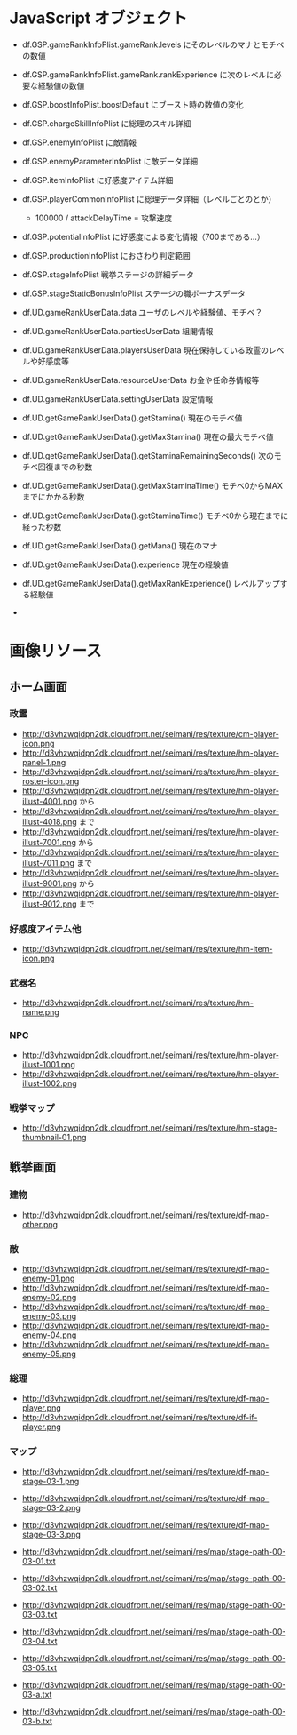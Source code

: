 # JavaScript オブジェクト

- df.GSP.gameRankInfoPlist.gameRank.levels にそのレベルのマナとモチベの数値
- df.GSP.gameRankInfoPlist.gameRank.rankExperience に次のレベルに必要な経験値の数値
- df.GSP.boostInfoPlist.boostDefault にブースト時の数値の変化
- df.GSP.chargeSkillInfoPlist に総理のスキル詳細
- df.GSP.enemyInfoPlist に敵情報
- df.GSP.enemyParameterInfoPlist に敵データ詳細
- df.GSP.itemInfoPlist に好感度アイテム詳細
- df.GSP.playerCommonInfoPlist に総理データ詳細（レベルごとのとか）
  - 100000 / attackDelayTime = 攻撃速度
- df.GSP.potentialInfoPlist に好感度による変化情報（700まである...）
- df.GSP.productionInfoPlist におさわり判定範囲
- df.GSP.stageInfoPlist 戦挙ステージの詳細データ
- df.GSP.stageStaticBonusInfoPlist ステージの職ボーナスデータ

- df.UD.gameRankUserData.data ユーザのレベルや経験値、モチベ？
- df.UD.gameRankUserData.partiesUserData 組閣情報
- df.UD.gameRankUserData.playersUserData 現在保持している政霊のレベルや好感度等
- df.UD.gameRankUserData.resourceUserData お金や任命券情報等
- df.UD.gameRankUserData.settingUserData 設定情報

- df.UD.getGameRankUserData().getStamina() 現在のモチベ値
- df.UD.getGameRankUserData().getMaxStamina() 現在の最大モチベ値
- df.UD.getGameRankUserData().getStaminaRemainingSeconds() 次のモチベ回復までの秒数
- df.UD.getGameRankUserData().getMaxStaminaTime() モチベ0からMAXまでにかかる秒数
- df.UD.getGameRankUserData().getStaminaTime() モチベ0から現在までに経った秒数

- df.UD.getGameRankUserData().getMana() 現在のマナ
- df.UD.getGameRankUserData().experience 現在の経験値
- df.UD.getGameRankUserData().getMaxRankExperience() レベルアップする経験値
- 

# 画像リソース

## ホーム画面

### 政霊
- http://d3vhzwqidpn2dk.cloudfront.net/seimani/res/texture/cm-player-icon.png
- http://d3vhzwqidpn2dk.cloudfront.net/seimani/res/texture/hm-player-panel-1.png
- http://d3vhzwqidpn2dk.cloudfront.net/seimani/res/texture/hm-player-roster-icon.png
- http://d3vhzwqidpn2dk.cloudfront.net/seimani/res/texture/hm-player-illust-4001.png から
- http://d3vhzwqidpn2dk.cloudfront.net/seimani/res/texture/hm-player-illust-4018.png まで
- http://d3vhzwqidpn2dk.cloudfront.net/seimani/res/texture/hm-player-illust-7001.png から
- http://d3vhzwqidpn2dk.cloudfront.net/seimani/res/texture/hm-player-illust-7011.png まで
- http://d3vhzwqidpn2dk.cloudfront.net/seimani/res/texture/hm-player-illust-9001.png から
- http://d3vhzwqidpn2dk.cloudfront.net/seimani/res/texture/hm-player-illust-9012.png まで

### 好感度アイテム他
- http://d3vhzwqidpn2dk.cloudfront.net/seimani/res/texture/hm-item-icon.png

### 武器名
- http://d3vhzwqidpn2dk.cloudfront.net/seimani/res/texture/hm-name.png

### NPC
- http://d3vhzwqidpn2dk.cloudfront.net/seimani/res/texture/hm-player-illust-1001.png
- http://d3vhzwqidpn2dk.cloudfront.net/seimani/res/texture/hm-player-illust-1002.png

### 戦挙マップ
- http://d3vhzwqidpn2dk.cloudfront.net/seimani/res/texture/hm-stage-thumbnail-01.png

## 戦挙画面

### 建物
- http://d3vhzwqidpn2dk.cloudfront.net/seimani/res/texture/df-map-other.png

### 敵
- http://d3vhzwqidpn2dk.cloudfront.net/seimani/res/texture/df-map-enemy-01.png
- http://d3vhzwqidpn2dk.cloudfront.net/seimani/res/texture/df-map-enemy-02.png
- http://d3vhzwqidpn2dk.cloudfront.net/seimani/res/texture/df-map-enemy-03.png
- http://d3vhzwqidpn2dk.cloudfront.net/seimani/res/texture/df-map-enemy-04.png
- http://d3vhzwqidpn2dk.cloudfront.net/seimani/res/texture/df-map-enemy-05.png

### 総理
- http://d3vhzwqidpn2dk.cloudfront.net/seimani/res/texture/df-map-player.png
- http://d3vhzwqidpn2dk.cloudfront.net/seimani/res/texture/df-if-player.png

### マップ
- http://d3vhzwqidpn2dk.cloudfront.net/seimani/res/texture/df-map-stage-03-1.png
- http://d3vhzwqidpn2dk.cloudfront.net/seimani/res/texture/df-map-stage-03-2.png
- http://d3vhzwqidpn2dk.cloudfront.net/seimani/res/texture/df-map-stage-03-3.png

- http://d3vhzwqidpn2dk.cloudfront.net/seimani/res/map/stage-path-00-03-01.txt
- http://d3vhzwqidpn2dk.cloudfront.net/seimani/res/map/stage-path-00-03-02.txt
- http://d3vhzwqidpn2dk.cloudfront.net/seimani/res/map/stage-path-00-03-03.txt
- http://d3vhzwqidpn2dk.cloudfront.net/seimani/res/map/stage-path-00-03-04.txt
- http://d3vhzwqidpn2dk.cloudfront.net/seimani/res/map/stage-path-00-03-05.txt
- http://d3vhzwqidpn2dk.cloudfront.net/seimani/res/map/stage-path-00-03-a.txt
- http://d3vhzwqidpn2dk.cloudfront.net/seimani/res/map/stage-path-00-03-b.txt
